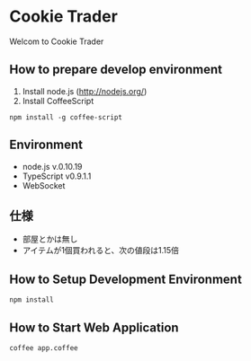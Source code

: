 # Cookie Trader

Welcom to Cookie Trader

## How to prepare develop environment
1. Install node.js (http://nodejs.org/)
2. Install CoffeeScript

```npm install -g coffee-script```

## Environment

- node.js v.0.10.19
- TypeScript v0.9.1.1
- WebSocket

## 仕様

- 部屋とかは無し
- アイテムが1個買われると、次の値段は1.15倍

## How to Setup Development Environment

    npm install


## How to Start Web Application

    coffee app.coffee

